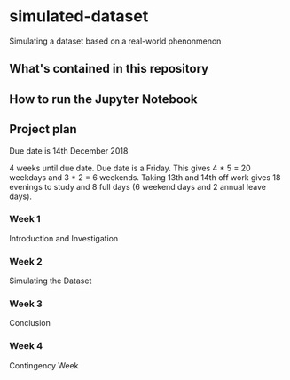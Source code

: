 # simulated-dataset
Simulating a dataset based on a real-world phenonmenon

## What's contained in this repository


## How to run the Jupyter Notebook


## Project plan
Due date is 14th December 2018

4 weeks until due date. Due date is a Friday. This gives 4 * 5 = 20 weekdays and 3 * 2 = 6 weekends. Taking 13th and 14th off work gives 18 evenings to study and 8 full days (6 weekend days and 2 annual leave days).


### Week 1

Introduction and Investigation


### Week 2

Simulating the Dataset

### Week 3

Conclusion


### Week 4

Contingency Week
